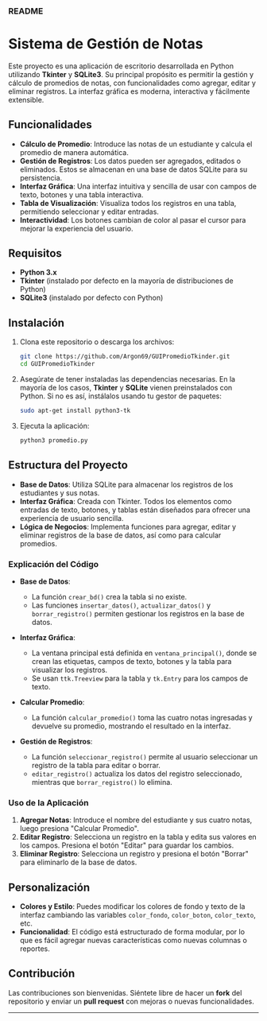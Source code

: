 ### README

# Sistema de Gestión de Notas

Este proyecto es una aplicación de escritorio desarrollada en Python utilizando **Tkinter** y **SQLite3**. Su principal propósito es permitir la gestión y cálculo de promedios de notas, con funcionalidades como agregar, editar y eliminar registros. La interfaz gráfica es moderna, interactiva y fácilmente extensible.

## Funcionalidades

- **Cálculo de Promedio**: Introduce las notas de un estudiante y calcula el promedio de manera automática.
- **Gestión de Registros**: Los datos pueden ser agregados, editados o eliminados. Estos se almacenan en una base de datos SQLite para su persistencia.
- **Interfaz Gráfica**: Una interfaz intuitiva y sencilla de usar con campos de texto, botones y una tabla interactiva.
- **Tabla de Visualización**: Visualiza todos los registros en una tabla, permitiendo seleccionar y editar entradas.
- **Interactividad**: Los botones cambian de color al pasar el cursor para mejorar la experiencia del usuario.

## Requisitos

- **Python 3.x**
- **Tkinter** (instalado por defecto en la mayoría de distribuciones de Python)
- **SQLite3** (instalado por defecto con Python)

## Instalación

1. Clona este repositorio o descarga los archivos:
   ```bash
   git clone https://github.com/Argon69/GUIPromedioTkinder.git
   cd GUIPromedioTkinder
   ```

2. Asegúrate de tener instaladas las dependencias necesarias. En la mayoría de los casos, **Tkinter** y **SQLite** vienen preinstalados con Python. Si no es así, instálalos usando tu gestor de paquetes:
   ```bash
   sudo apt-get install python3-tk
   ```

3. Ejecuta la aplicación:
   ```bash
   python3 promedio.py
   ```

## Estructura del Proyecto

- **Base de Datos**: Utiliza SQLite para almacenar los registros de los estudiantes y sus notas.
- **Interfaz Gráfica**: Creada con Tkinter. Todos los elementos como entradas de texto, botones, y tablas están diseñados para ofrecer una experiencia de usuario sencilla.
- **Lógica de Negocios**: Implementa funciones para agregar, editar y eliminar registros de la base de datos, así como para calcular promedios.

### Explicación del Código

- **Base de Datos**: 
  - La función `crear_bd()` crea la tabla si no existe.
  - Las funciones `insertar_datos()`, `actualizar_datos()` y `borrar_registro()` permiten gestionar los registros en la base de datos.
  
- **Interfaz Gráfica**:
  - La ventana principal está definida en `ventana_principal()`, donde se crean las etiquetas, campos de texto, botones y la tabla para visualizar los registros.
  - Se usan `ttk.Treeview` para la tabla y `tk.Entry` para los campos de texto.
  
- **Calcular Promedio**: 
  - La función `calcular_promedio()` toma las cuatro notas ingresadas y devuelve su promedio, mostrando el resultado en la interfaz.
  
- **Gestión de Registros**:
  - La función `seleccionar_registro()` permite al usuario seleccionar un registro de la tabla para editar o borrar.
  - `editar_registro()` actualiza los datos del registro seleccionado, mientras que `borrar_registro()` lo elimina.

### Uso de la Aplicación

1. **Agregar Notas**: Introduce el nombre del estudiante y sus cuatro notas, luego presiona "Calcular Promedio".
2. **Editar Registro**: Selecciona un registro en la tabla y edita sus valores en los campos. Presiona el botón "Editar" para guardar los cambios.
3. **Eliminar Registro**: Selecciona un registro y presiona el botón "Borrar" para eliminarlo de la base de datos.
   
## Personalización

- **Colores y Estilo**: Puedes modificar los colores de fondo y texto de la interfaz cambiando las variables `color_fondo`, `color_boton`, `color_texto`, etc.
- **Funcionalidad**: El código está estructurado de forma modular, por lo que es fácil agregar nuevas características como nuevas columnas o reportes.

## Contribución

Las contribuciones son bienvenidas. Siéntete libre de hacer un **fork** del repositorio y enviar un **pull request** con mejoras o nuevas funcionalidades.

---
